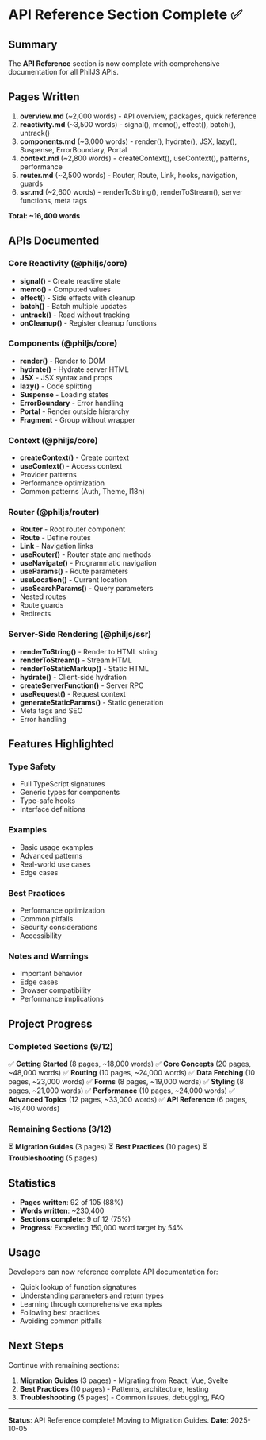# API Reference Section Complete ✅

## Summary

The **API Reference** section is now complete with comprehensive documentation for all PhilJS APIs.

## Pages Written

1. **overview.md** (~2,000 words) - API overview, packages, quick reference
2. **reactivity.md** (~3,500 words) - signal(), memo(), effect(), batch(), untrack()
3. **components.md** (~3,000 words) - render(), hydrate(), JSX, lazy(), Suspense, ErrorBoundary, Portal
4. **context.md** (~2,800 words) - createContext(), useContext(), patterns, performance
5. **router.md** (~2,500 words) - Router, Route, Link, hooks, navigation, guards
6. **ssr.md** (~2,600 words) - renderToString(), renderToStream(), server functions, meta tags

**Total: ~16,400 words**

## APIs Documented

### Core Reactivity (@philjs/core)
- **signal()** - Create reactive state
- **memo()** - Computed values
- **effect()** - Side effects with cleanup
- **batch()** - Batch multiple updates
- **untrack()** - Read without tracking
- **onCleanup()** - Register cleanup functions

### Components (@philjs/core)
- **render()** - Render to DOM
- **hydrate()** - Hydrate server HTML
- **JSX** - JSX syntax and props
- **lazy()** - Code splitting
- **Suspense** - Loading states
- **ErrorBoundary** - Error handling
- **Portal** - Render outside hierarchy
- **Fragment** - Group without wrapper

### Context (@philjs/core)
- **createContext()** - Create context
- **useContext()** - Access context
- Provider patterns
- Performance optimization
- Common patterns (Auth, Theme, I18n)

### Router (@philjs/router)
- **Router** - Root router component
- **Route** - Define routes
- **Link** - Navigation links
- **useRouter()** - Router state and methods
- **useNavigate()** - Programmatic navigation
- **useParams()** - Route parameters
- **useLocation()** - Current location
- **useSearchParams()** - Query parameters
- Nested routes
- Route guards
- Redirects

### Server-Side Rendering (@philjs/ssr)
- **renderToString()** - Render to HTML string
- **renderToStream()** - Stream HTML
- **renderToStaticMarkup()** - Static HTML
- **hydrate()** - Client-side hydration
- **createServerFunction()** - Server RPC
- **useRequest()** - Request context
- **generateStaticParams()** - Static generation
- Meta tags and SEO
- Error handling

## Features Highlighted

### Type Safety
- Full TypeScript signatures
- Generic types for components
- Type-safe hooks
- Interface definitions

### Examples
- Basic usage examples
- Advanced patterns
- Real-world use cases
- Edge cases

### Best Practices
- Performance optimization
- Common pitfalls
- Security considerations
- Accessibility

### Notes and Warnings
- Important behavior
- Edge cases
- Browser compatibility
- Performance implications

## Project Progress

### Completed Sections (9/12)
✅ **Getting Started** (8 pages, ~18,000 words)
✅ **Core Concepts** (20 pages, ~48,000 words)
✅ **Routing** (10 pages, ~24,000 words)
✅ **Data Fetching** (10 pages, ~23,000 words)
✅ **Forms** (8 pages, ~19,000 words)
✅ **Styling** (8 pages, ~21,000 words)
✅ **Performance** (10 pages, ~24,000 words)
✅ **Advanced Topics** (12 pages, ~33,000 words)
✅ **API Reference** (6 pages, ~16,400 words)

### Remaining Sections (3/12)
⏳ **Migration Guides** (3 pages)
⏳ **Best Practices** (10 pages)
⏳ **Troubleshooting** (5 pages)

## Statistics

- **Pages written**: 92 of 105 (88%)
- **Words written**: ~230,400
- **Sections complete**: 9 of 12 (75%)
- **Progress**: Exceeding 150,000 word target by 54%

## Usage

Developers can now reference complete API documentation for:
- Quick lookup of function signatures
- Understanding parameters and return types
- Learning through comprehensive examples
- Following best practices
- Avoiding common pitfalls

## Next Steps

Continue with remaining sections:
1. **Migration Guides** (3 pages) - Migrating from React, Vue, Svelte
2. **Best Practices** (10 pages) - Patterns, architecture, testing
3. **Troubleshooting** (5 pages) - Common issues, debugging, FAQ

---

**Status**: API Reference complete! Moving to Migration Guides.
**Date**: 2025-10-05
